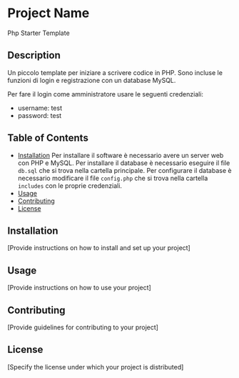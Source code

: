 # Project Name

Php Starter Template 

## Description

Un piccolo template per iniziare a scrivere codice in PHP. 
Sono incluse le funzioni di login e registrazione con un database MySQL.

Per fare il login come amministratore usare le seguenti credenziali:
- username: test
- password: test

## Table of Contents

- [Installation](#installation)
Per installare il software è necessario avere un server web con PHP e MySQL. 
Per installare il database è necessario eseguire il file `db.sql` che si trova nella cartella principale.
Per configurare il database è necessario modificare il file `config.php` che si trova nella cartella `includes` con le proprie credenziali.
- [Usage](#usage)
- [Contributing](#contributing)
- [License](#license)

## Installation

[Provide instructions on how to install and set up your project]

## Usage

[Provide instructions on how to use your project]

## Contributing

[Provide guidelines for contributing to your project]

## License

[Specify the license under which your project is distributed]

